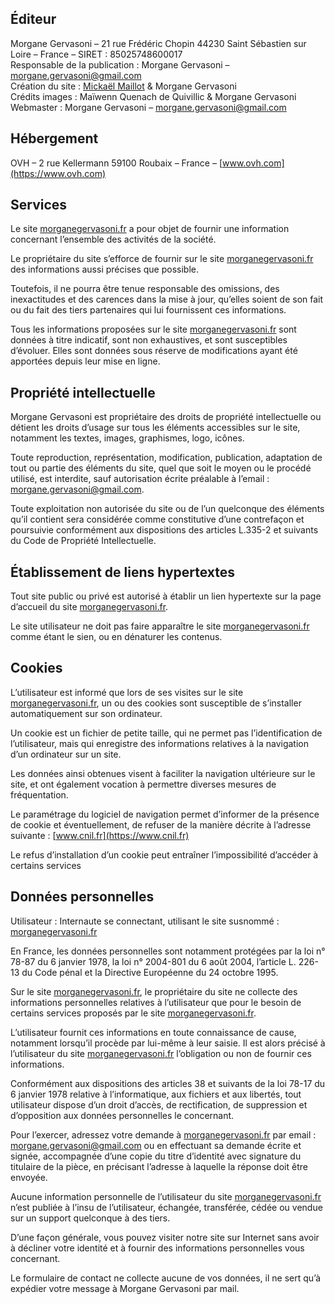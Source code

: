 ## Éditeur

Morgane Gervasoni – 21 rue Frédéric Chopin 44230 Saint Sébastien sur Loire – France – SIRET : 85025748600017
<br>
Responsable de la publication : Morgane Gervasoni – morgane.gervasoni@gmail.com
<br>
Création du site : [Mickaël Maillot](https://github.com/elythiel) & Morgane Gervasoni
<br>
Crédits images : Maïwenn Quenach de Quivillic & Morgane Gervasoni
<br>
Webmaster : Morgane Gervasoni – morgane.gervasoni@gmail.com

## Hébergement

OVH – 2 rue Kellermann 59100 Roubaix – France –
[www.ovh.com](https://www.ovh.com)

## Services

Le site [morganegervasoni.fr](https://www.morganegervasoni.fr) a pour objet de fournir une information concernant 
l’ensemble des activités de la société.

Le propriétaire du site s’efforce de fournir sur le site
[morganegervasoni.fr](https://www.morganegervasoni.fr) des informations aussi précises que possible.

Toutefois, il ne pourra être tenue responsable des
omissions, des inexactitudes et des carences dans la mise à jour, qu’elles soient de son fait ou du fait des tiers
partenaires qui lui fournissent ces informations.

Tous les informations proposées sur le site
[morganegervasoni.fr](https://www.morganegervasoni.fr) sont données à titre indicatif, sont non exhaustives, et sont susceptibles d’évoluer.
Elles sont données sous réserve de modifications ayant été apportées depuis leur mise en ligne.

## Propriété intellectuelle

Morgane Gervasoni est propriétaire des droits de propriété intellectuelle ou détient les droits d’usage sur tous les
éléments accessibles sur le site, notamment les textes, images, graphismes, logo, icônes.

Toute reproduction, représentation, modification, publication, adaptation de tout ou partie des éléments du site,
quel que soit le moyen ou le procédé utilisé, est interdite, 
sauf autorisation écrite préalable à l’email : morgane.gervasoni@gmail.com.

Toute exploitation non autorisée du site ou de l’un quelconque des éléments qu’il contient sera considérée comme
constitutive d’une contrefaçon et poursuivie conformément aux dispositions des articles L.335-2 
et suivants du Code de Propriété Intellectuelle.

## Établissement de liens hypertextes

Tout site public ou privé est autorisé à établir un lien hypertexte sur la page d’accueil du site
[morganegervasoni.fr](https://www.morganegervasoni.fr).

Le site utilisateur ne doit pas faire apparaître le site
[morganegervasoni.fr](https://www.morganegervasoni.fr) comme étant le sien, ou en dénaturer les contenus.

## Cookies

L’utilisateur est informé que lors de ses visites sur le site
[morganegervasoni.fr](https://www.morganegervasoni.fr),
un ou des cookies sont susceptible de s’installer automatiquement sur son ordinateur.

Un cookie est un fichier de petite taille, qui ne permet pas l’identification de l’utilisateur, mais
qui enregistre des informations relatives à la navigation d’un ordinateur sur un site.

Les données ainsi obtenues visent à faciliter la navigation ultérieure sur le site,
et ont également vocation à permettre diverses mesures de fréquentation.

Le paramétrage du logiciel de navigation permet d’informer de la présence de cookie et éventuellement,
de refuser de la manière décrite à l’adresse suivante :
[www.cnil.fr](https://www.cnil.fr)

Le refus d’installation d’un cookie peut entraîner l’impossibilité d’accéder à certains services

## Données personnelles

Utilisateur : Internaute se connectant, utilisant le site susnommé :
[morganegervasoni.fr](https://www.morganegervasoni.fr)

En France, les données personnelles sont notamment protégées par la loi n° 78-87 du 6 janvier 1978, la loi n° 2004-801
du 6 août 2004, l’article L. 226-13 du Code pénal et la Directive Européenne du 24 octobre 1995.

Sur le site [morganegervasoni.fr](https://www.morganegervasoni.fr),
le propriétaire du site ne collecte des informations personnelles relatives à l’utilisateur que
pour le besoin de certains services proposés par le
site [morganegervasoni.fr](https://www.morganegervasoni.fr).

L’utilisateur fournit ces informations en toute connaissance de cause, notamment lorsqu’il
procède par lui-même à leur saisie. Il est alors précisé à l’utilisateur du site
[morganegervasoni.fr](https://www.morganegervasoni.fr)
l’obligation ou non de fournir ces informations.

Conformément aux dispositions des articles 38 et suivants de la loi 78-17 du 6 janvier 1978
relative à l’informatique, aux fichiers et aux libertés, tout utilisateur dispose d’un droit d’accès,
de rectification, de suppression et d’opposition aux données personnelles le concernant.

Pour l’exercer, adressez votre demande à
[morganegervasoni.fr](https://www.morganegervasoni.fr)
par email : morgane.gervasoni@gmail.com ou en effectuant sa demande écrite et signée,
accompagnée d’une copie du titre d’identité avec signature du titulaire de la pièce,
en précisant l’adresse à laquelle la réponse doit être envoyée.

Aucune information personnelle de l’utilisateur du site 
[morganegervasoni.fr](https://www.morganegervasoni.fr)
n’est publiée à l’insu de l’utilisateur, échangée, transférée,
cédée ou vendue sur un support quelconque à des tiers.

D’une façon générale, vous pouvez visiter notre site sur Internet sans avoir à décliner
votre identité et à fournir des informations personnelles vous concernant.

Le formulaire de contact ne collecte aucune de vos données, il ne sert qu’à
expédier votre message à Morgane Gervasoni par mail.